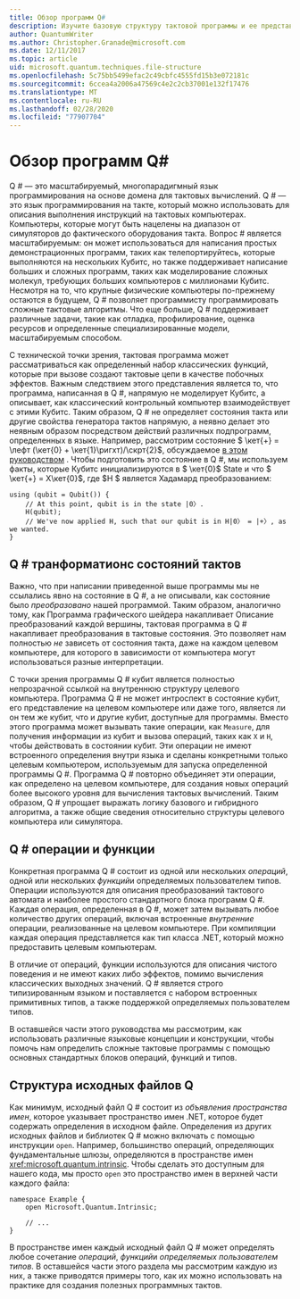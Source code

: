```yaml
---
title: Обзор программ Q#
description: Изучите базовую структуру тактовой программы и ее представление о преобразованиях состояний тактов.
author: QuantumWriter
ms.author: Christopher.Granade@microsoft.com
ms.date: 12/11/2017
ms.topic: article
uid: microsoft.quantum.techniques.file-structure
ms.openlocfilehash: 5c75bb5499efac2c49cbfc4555fd15b3e072181c
ms.sourcegitcommit: 6ccea4a2006a47569c4e2c2cb37001e132f17476
ms.translationtype: MT
ms.contentlocale: ru-RU
ms.lasthandoff: 02/28/2020
ms.locfileid: "77907704"
---
```

# <a name="q-program-overview"></a>Обзор программ Q#

Q # — это масштабируемый, многопарадигмный язык программирования на основе домена для тактовых вычислений. Q # — это язык программирования на такте, который можно использовать для описания выполнения инструкций на тактовых компьютерах. Компьютеры, которые могут быть нацелены на диапазон от симуляторов до фактического оборудования такта. Вопрос # является масштабируемым: он может использоваться для написания простых демонстрационных программ, таких как телепортируйтесь, которые выполняются на нескольких Кубитс, но также поддерживает написание больших и сложных программ, таких как моделирование сложных молекул, требующих больших компьютеров с миллионами Кубитс. Несмотря на то, что крупные физические компьютеры по-прежнему остаются в будущем, Q # позволяет программисту программировать сложные тактовые алгоритмы. Что еще больше, Q # поддерживает различные задачи, такие как отладка, профилирование, оценка ресурсов и определенные специализированные модели, масштабируемым способом. 

С технической точки зрения, тактовая программа может рассматриваться как определенный набор классических функций, которые при вызове создают тактовые цепи в качестве побочных эффектов. Важным следствием этого представления является то, что программа, написанная в Q #, напрямую не моделирует Кубитс, а описывает, как классический контрольный компьютер взаимодействует с этими Кубитс.
Таким образом, Q # не определяет состояния такта или другие свойства генератора тактов напрямую, а неявно делает это неявным образом посредством действий различных подпрограмм, определенных в языке.
Например, рассмотрим состояние $ \кет{+} = \лефт (\кет{0} + \кет{1}\ригхт)/\скрт{2}$, обсуждаемое [в этом руководством](xref:microsoft.quantum.concepts.intro) .
Чтобы подготовить это состояние в Q #, мы используем факты, которые Кубитс инициализируются в $ \кет{0}$ State и что $ \кет{+} = Х\кет{0}$, где $H $ является Хадамард преобразованием:

```qsharp
using (qubit = Qubit()) {
    // At this point, qubit is in the state |0〉.
    H(qubit);
    // We've now applied H, such that our qubit is in H|0〉 = |+〉, as we wanted.
}
```
## <a name="q-tranformations-of-quantum-states"></a>Q # транформатионс состояний тактов

Важно, что при написании приведенной выше программы мы не ссылались явно на состояние в Q #, а не описывали, как состояние было *преобразовано* нашей программой.
Таким образом, аналогично тому, как Программа графического шейдера накапливает Описание преобразований каждой вершины, тактовая программа в Q # накапливает преобразования в тактовые состояния.
Это позволяет нам полностью *не* зависеть от состояния такта, даже на каждом целевом компьютере, для которого в зависимости от компьютера могут использоваться разные интерпретации. 

С точки зрения программы Q # кубит является полностью непрозрачной ссылкой на внутреннюю структуру целевого компьютера.
Программа Q # не может интроспект в состояние кубит, его представление на целевом компьютере или даже того, является ли он тем же кубит, что и другие кубит, доступные для программы.
Вместо этого программа может вызывать такие операции, как `Measure`, для получения информации из кубит и вызова операций, таких как `X` и `H`, чтобы действовать в состоянии кубит.
Эти операции не имеют встроенного определения внутри языка и сделаны конкретными только целевым компьютером, используемым для запуска определенной программы Q #.
Программа Q # повторно объединяет эти операции, как определено на целевом компьютере, для создания новых операций более высокого уровня для вычисления тактовых вычислений.
Таким образом, Q # упрощает выражать логику базового и гибридного алгоритма, а также общие сведения относительно структуры целевого компьютера или симулятора.

## <a name="q-operations-and-functions"></a>Q # операции и функции

Конкретная программа Q # состоит из одной или нескольких *операций*, одной или нескольких *функций*и определяемых пользователем типов. Операции используются для описания преобразований тактового автомата и наиболее простого стандартного блока программ Q #. Каждая операция, определенная в Q #, может затем вызывать любое количество других операций, включая встроенные *внутренние* операции, реализованные на целевом компьютере.
При компиляции каждая операция представляется как тип класса .NET, который можно предоставить целевым компьютерам.

В отличие от операций, функции используются для описания чистого поведения и не имеют каких либо эффектов, помимо вычисления классических выходных значений. Q # является строго типизированным языком и поставляется с набором встроенных примитивных типов, а также поддержкой определяемых пользователем типов. 

В оставшейся части этого руководства мы рассмотрим, как использовать различные языковые концепции и конструкции, чтобы помочь нам определить сложные тактовые программы с помощью основных стандартных блоков операций, функций и типов. 

## <a name="structure-of-q-source-files"></a>Структура исходных файлов Q #

Как минимум, исходный файл Q # состоит из *объявления пространства имен*, которое указывает пространство имен .NET, которое будет содержать определения в исходном файле.
Определения из других исходных файлов и библиотек Q # можно включать с помощью инструкции `open`.
Например, большинство операций, определяющих фундаментальные шлюзы, определяются в пространстве имен <xref:microsoft.quantum.intrinsic>.
Чтобы сделать это доступным для нашего кода, мы просто `open` это пространство имен в верхней части каждого файла:

```qsharp
namespace Example {
    open Microsoft.Quantum.Intrinsic;

    // ...
}
```

В пространстве имен каждый исходный файл Q # может определять любое сочетание *операций*, *функций*и *определяемых пользователем типов*.
В оставшейся части этого раздела мы рассмотрим каждую из них, а также приводятся примеры того, как их можно использовать на практике для создания полезных программных тактов.
